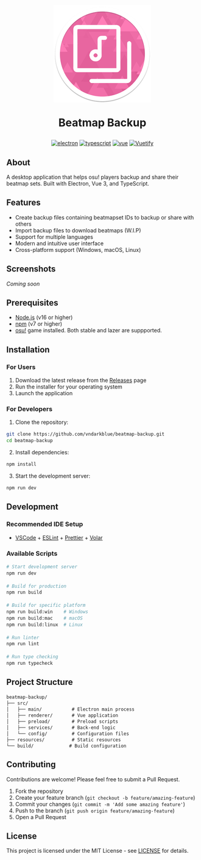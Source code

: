 <h1 align="center">
<a href="https://github.com/vndarkblue/beatmap-backup">
<img src="src/renderer/src/assets/logo.png" alt="Logo" width="256" height="256">
</a>

Beatmap Backup
</h1>

<div align="center">

[![electron](https://img.shields.io/badge/Electron-2B2E3A?logo=electron&logoColor=fff)](https://github.com/electron/electron)
[![typescript](https://img.shields.io/badge/TypeScript-3178C6?logo=typescript&logoColor=fff)](https://github.com/microsoft/TypeScript)
[![vue](https://img.shields.io/badge/Vue.js-4FC08D?logo=vuedotjs&logoColor=fff)](https://github.com/vuejs/)
[![Vuetify](https://img.shields.io/badge/Vuetify-1867C0?logo=vuetify&logoColor=fff)](https://github.com/vuetifyjs/vuetify)
</div>

## About
A desktop application that helps osu! players backup and share their beatmap sets. Built with Electron, Vue 3, and TypeScript.


## Features

- Create backup files containing beatmapset IDs to backup or share with others
- Import backup files to download beatmaps (W.I.P)
- Support for multiple languages
- Modern and intuitive user interface
- Cross-platform support (Windows, macOS, Linux)

## Screenshots

*Coming soon*

## Prerequisites

- [Node.js](https://nodejs.org/) (v16 or higher)
- [npm](https://www.npmjs.com/) (v7 or higher)
- [osu!](https://osu.ppy.sh/) game installed. Both stable and lazer are suppported.

## Installation

### For Users

1. Download the latest release from the [Releases](https://github.com/vndarkblue/beatmap-backup/releases) page
2. Run the installer for your operating system
3. Launch the application

### For Developers

1. Clone the repository:
```bash
git clone https://github.com/vndarkblue/beatmap-backup.git
cd beatmap-backup
```

2. Install dependencies:
```bash
npm install
```

3. Start the development server:
```bash
npm run dev
```

## Development

### Recommended IDE Setup

- [VSCode](https://code.visualstudio.com/) + [ESLint](https://marketplace.visualstudio.com/items?itemName=dbaeumer.vscode-eslint) + [Prettier](https://marketplace.visualstudio.com/items?itemName=esbenp.prettier-vscode) + [Volar](https://marketplace.visualstudio.com/items?itemName=Vue.volar)

### Available Scripts

```bash
# Start development server
npm run dev

# Build for production
npm run build

# Build for specific platform
npm run build:win    # Windows
npm run build:mac    # macOS
npm run build:linux  # Linux

# Run linter
npm run lint

# Run type checking
npm run typecheck
```

## Project Structure

```
beatmap-backup/
├── src/
│   ├── main/           # Electron main process
│   ├── renderer/       # Vue application
│   ├── preload/        # Preload scripts
│   ├── services/       # Back-end logic
│   └── config/         # Configuration files
├── resources/          # Static resources
└── build/             # Build configuration
```

## Contributing

Contributions are welcome! Please feel free to submit a Pull Request.

1. Fork the repository
2. Create your feature branch (`git checkout -b feature/amazing-feature`)
3. Commit your changes (`git commit -m 'Add some amazing feature'`)
4. Push to the branch (`git push origin feature/amazing-feature`)
5. Open a Pull Request

## License
This project is licensed under the MIT License - see [LICENSE](LICENSE) for details.

